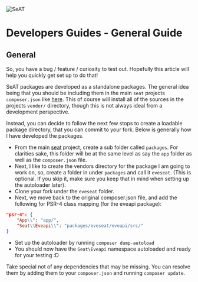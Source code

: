 ![SeAT](http://i.imgur.com/aPPOxSK.png)

# Developers Guides - General Guide

## General

So, you have a bug / feature / curiosity to test out. Hopefully this article will help you quickly get set up to do that!

SeAT packages are developed as a standalone packages. The general idea being that you should be including them in the main `seat` projects `composer.json` like [here](https://github.com/eveseat/seat/blob/master/composer.json#L11). This of course will install all of the sources in the projects `vendor/` directory, though this is not always ideal from a development perspective.

Instead, you can decide to follow the next few stops to create a loadable package directory, that you can commit to your fork. Below is generally how I have developed the packages.

* From the main [seat](https://github.com/eveseat/seat) project, create a sub folder called `packages`. For clarities sake, this folder will be at the same level as say the `app` folder as well as the `composer.json` file.
* Next, I like to create the vendors directory for the package I am going to work on, so, create a folder in under `packages` and call it `eveseat`. (This is optional. If you skip it, make sure you keep that in mind when setting up the autoloader later).
* Clone your fork under the `eveseat` folder.
* Next, we move back to the original composer.json file, and add the following for PSR-4 class mapping (for the eveapi package):
```json
"psr-4": {
    "App\\": "app/",
    "Seat\\Eveapi\\": "packages/eveseat/eveapi/src/"
}
```
* Set up the autoloader by running `composer dump-autoload`
* You should now have the `Seat\Eveapi` namespace autoloaded and ready for your testing :D

Take special not of any dependencies that may be missing. You can resolve them by adding them to your `composer.json` and running `composer update`.
